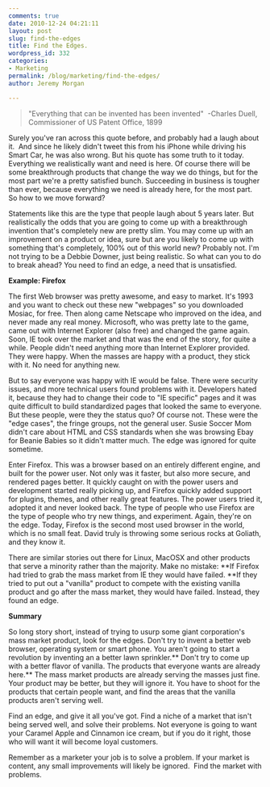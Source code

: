 ```yaml
---
comments: true
date: 2010-12-24 04:21:11
layout: post
slug: find-the-edges
title: Find the Edges.
wordpress_id: 332
categories:
- Marketing
permalink: /blog/marketing/find-the-edges/
author: Jeremy Morgan

---
```


> "Everything that can be invented has been invented"  -Charles Duell, Commissioner of US Patent Office, 1899


Surely you've ran across this quote before, and probably had a laugh about it.  And since he likely didn't tweet this from his iPhone while driving his Smart Car, he was also wrong. But his quote has some truth to it today. Everything we realistically want and need is here. Of course there will be some breakthrough products that change the way we do things, but for the most part we're a pretty satisfied bunch. Succeeding in business is tougher than ever, because everything we need is already here, for the most part. So how to we move forward?

Statements like this are the type that people laugh about 5 years later. But realistically the odds that you are going to come up with a breakthrough invention that's completely new are pretty slim. You may come up with an improvement on a product or idea, sure but are you likely to come up with something that's completely, 100% out of this world new? Probably not. I'm not trying to be a Debbie Downer, just being realistic. So what can you to do to break ahead? You need to find an edge, a need that is unsatisfied.

**Example: Firefox**

The first Web browser was pretty awesome, and easy to market. It's 1993 and you want to check out these new "webpages" so you downloaded Mosiac, for free. Then along came Netscape who improved on the idea, and never made any real money. Microsoft, who was pretty late to the game, came out with Internet Explorer (also free) and changed the game again. Soon, IE took over the market and that was the end of the story, for quite a while. People didn't need anything more than Internet Explorer provided. They were happy. When the masses are happy with a product, they stick with it. No need for anything new.

But to say everyone was happy with IE would be false. There were security issues, and more technical users found problems with it. Developers hated it, because they had to change their code to "IE specific" pages and it was quite difficult to build standardized pages that looked the same to everyone. But these people, were they the status quo? Of course not. These were the "edge cases", the fringe groups, not the general user. Susie Soccer Mom didn't care about HTML and CSS standards when she was browsing Ebay for Beanie Babies so it didn't matter much. The edge was ignored for quite sometime.

Enter Firefox. This was a browser based on an entirely different engine, and built for the power user. Not only was it faster, but also more secure, and rendered pages better. It quickly caught on with the power users and development started really picking up, and Firefox quickly added support for plugins, themes, and other really great features. The power users tried it, adopted it and never looked back. The type of people who use Firefox are the type of people who try new things, and experiment. Again, they're on the edge. Today, Firefox is the second most used browser in the world, which is no small feat. David truly is throwing some serious rocks at Goliath, and they know it.

There are similar stories out there for Linux, MacOSX and other products that serve a minority rather than the majority. Make no mistake: **If Firefox had tried to grab the mass market from IE they would have failed. **If they tried to put out a "vanilla" product to compete with the existing vanilla product and go after the mass market, they would have failed. Instead, they found an edge.

**Summary**

So long story short, instead of trying to usurp some giant corporation's mass market product, look for the edges. Don't try to invent a better web browser, operating system or smart phone. You aren't going to start a revolution by inventing an a better lawn sprinkler.** Don't try to come up with a better flavor of vanilla. The products that everyone wants are already here.** The mass market products are already serving the masses just fine. Your product may be better, but they will ignore it. You have to shoot for the products that certain people want, and find the areas that the vanilla products aren't serving well.

Find an edge, and give it all you've got. Find a niche of a market that isn't being served well, and solve their problems. Not everyone is going to want your Caramel Apple and Cinnamon ice cream, but if you do it right, those who will want it will become loyal customers.

Remember as a marketer your job is to solve a problem. If your market is content, any small improvements will likely be ignored.  Find the market with problems.
